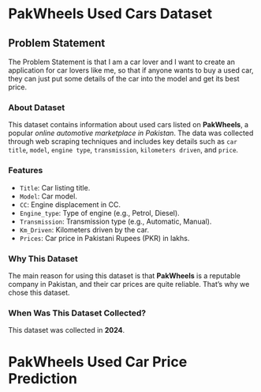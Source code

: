 # **PakWheels Used Cars Dataset**

## **Problem Statement**
The Problem Statement is that I am a car lover and I want to create an application for car lovers like me, so that if anyone wants to buy a used car, they can just put some details of the car into the model and get its best price.

### About Dataset
This dataset contains information about used cars listed on **PakWheels**, a popular _online automotive marketplace in Pakistan_. The data was collected through web scraping techniques and includes key details such as `car title`, `model`, `engine type`, `transmission`, `kilometers driven`, and `price`.

### Features
- `Title`: Car listing title.  
- `Model`: Car model.  
- `CC`: Engine displacement in CC.  
- `Engine_type`: Type of engine (e.g., Petrol, Diesel).  
- `Transmission`: Transmission type (e.g., Automatic, Manual).  
- `Km_Driven`: Kilometers driven by the car.  
- `Prices`: Car price in Pakistani Rupees (PKR) in lakhs.  

### Why This Dataset
The main reason for using this dataset is that **PakWheels** is a reputable company in Pakistan, and their car prices are quite reliable. That’s why we chose this dataset.

### When Was This Dataset Collected?
This dataset was collected in **2024**.

# PakWheels Used Car Price Prediction

